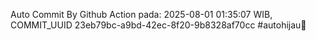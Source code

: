 Auto Commit By Github Action pada: 2025-08-01 01:35:07 WIB, COMMIT_UUID 23eb79bc-a9bd-42ec-8f20-9b8328af70cc #autohijau🗿
